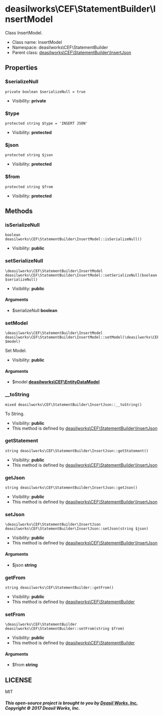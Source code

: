 deasilworks\CEF\StatementBuilder\InsertModel
===============

Class InsertModel.




* Class name: InsertModel
* Namespace: deasilworks\CEF\StatementBuilder
* Parent class: [deasilworks\CEF\StatementBuilder\InsertJson](deasilworks-CEF-StatementBuilder-InsertJson.md)





Properties
----------


### $serializeNull

    private boolean $serializeNull = true





* Visibility: **private**


### $type

    protected string $type = 'INSERT JSON'





* Visibility: **protected**


### $json

    protected string $json





* Visibility: **protected**


### $from

    protected string $from





* Visibility: **protected**


Methods
-------


### isSerializeNull

    boolean deasilworks\CEF\StatementBuilder\InsertModel::isSerializeNull()





* Visibility: **public**




### setSerializeNull

    \deasilworks\CEF\StatementBuilder\InsertModel deasilworks\CEF\StatementBuilder\InsertModel::setSerializeNull(boolean $serializeNull)





* Visibility: **public**


#### Arguments
* $serializeNull **boolean**



### setModel

    \deasilworks\CEF\StatementBuilder\InsertModel deasilworks\CEF\StatementBuilder\InsertModel::setModel(\deasilworks\CEF\EntityDataModel $model)

Set Model.



* Visibility: **public**


#### Arguments
* $model **[deasilworks\CEF\EntityDataModel](deasilworks-CEF-EntityDataModel.md)**



### __toString

    mixed deasilworks\CEF\StatementBuilder\InsertJson::__toString()

To String.



* Visibility: **public**
* This method is defined by [deasilworks\CEF\StatementBuilder\InsertJson](deasilworks-CEF-StatementBuilder-InsertJson.md)




### getStatement

    string deasilworks\CEF\StatementBuilder\InsertJson::getStatement()





* Visibility: **public**
* This method is defined by [deasilworks\CEF\StatementBuilder\InsertJson](deasilworks-CEF-StatementBuilder-InsertJson.md)




### getJson

    string deasilworks\CEF\StatementBuilder\InsertJson::getJson()





* Visibility: **public**
* This method is defined by [deasilworks\CEF\StatementBuilder\InsertJson](deasilworks-CEF-StatementBuilder-InsertJson.md)




### setJson

    \deasilworks\CEF\StatementBuilder\InsertJson deasilworks\CEF\StatementBuilder\InsertJson::setJson(string $json)





* Visibility: **public**
* This method is defined by [deasilworks\CEF\StatementBuilder\InsertJson](deasilworks-CEF-StatementBuilder-InsertJson.md)


#### Arguments
* $json **string**



### getFrom

    string deasilworks\CEF\StatementBuilder::getFrom()





* Visibility: **public**
* This method is defined by [deasilworks\CEF\StatementBuilder](deasilworks-CEF-StatementBuilder.md)




### setFrom

    \deasilworks\CEF\StatementBuilder deasilworks\CEF\StatementBuilder::setFrom(string $from)





* Visibility: **public**
* This method is defined by [deasilworks\CEF\StatementBuilder](deasilworks-CEF-StatementBuilder.md)


#### Arguments
* $from **string**



## LICENSE

MIT

##### This open-source project is brought to you by [Deasil Works, Inc.](http://deasil.works/) Copyright &copy; 2017 Deasil Works, Inc.